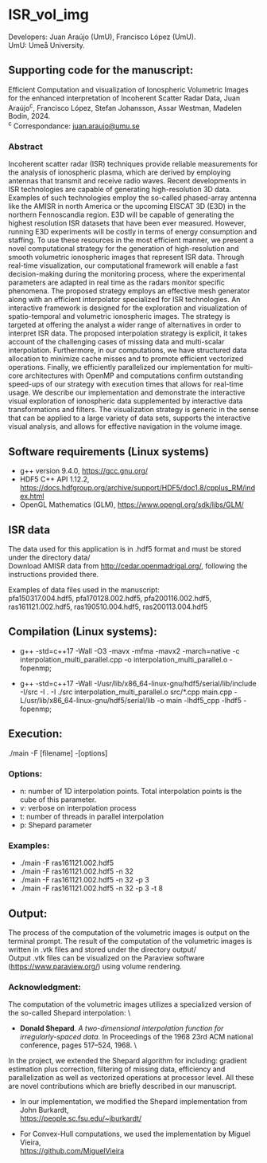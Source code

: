 # ISR_vol_img
Developers: Juan Araújo (UmU), Francisco López (UmU).\
UmU: Umeå University.

## Supporting code for the manuscript:
Efficient Computation and visualization of Ionospheric Volumetric Images for the enhanced interpretation of Incoherent Scatter Radar Data,
Juan Araújo<sup>c</sup>, Francisco López, Stefan Johansson, Assar Westman, Madelen Bodin, 2024.\
<sup>c</sup> Correspondance: juan.araujo@umu.se 

### Abstract
Incoherent scatter radar (ISR) techniques provide reliable measurements for the analysis of ionospheric plasma, which are derived by employing antennas that transmit and receive radio waves.
Recent developments in ISR technologies are capable of generating high-resolution 3D data. Examples of such technologies employ the so-called phased-array antenna like the AMISR in north
America or the upcoming EISCAT 3D (E3D) in the northern Fennoscandia region. E3D will be capable of generating the highest resolution ISR datasets that have been ever measured. However, running E3D experiments will be costly in terms of energy consumption and staffing. To use these resources in the most efficient manner, we present a novel computational strategy for the generation of high-resolution and smooth volumetric ionospheric images that represent ISR data. Through real-time visualization, our computational framework will enable a fast decision-making during the monitoring process, where the experimental parameters are adapted in real time as the radars monitor specific phenomena. The proposed strategy employs an effective mesh generator along with an efficient interpolator specialized for ISR technologies. An interactive framework is designed for the exploration and visualization of spatio-temporal and volumetric ionospheric images. The strategy is targeted at offering the analyst a wider range of alternatives in order to interpret ISR data. The proposed interpolation strategy is explicit, it takes account of the challenging cases of missing data and multi-scalar interpolation. Furthermore, in our computations, we have structured data allocation to minimize cache misses and to promote efficient vectorized operations. Finally, we efficiently parallelized our implementation for multi-core architectures with OpenMP and computations confirm outstanding speed-ups of our strategy with execution times that allows for real-time usage. We describe our implementation and demonstrate the interactive visual exploration of ionospheric data supplemented by interactive data transformations and filters. The visualization strategy is generic in the sense that can be applied to a large variety of data sets, supports the interactive visual analysis, and allows for effective navigation in the volume image.

## Software requirements (Linux systems)
+ g++ version 9.4.0, https://gcc.gnu.org/
+ HDF5 C++ API 1.12.2, https://docs.hdfgroup.org/archive/support/HDF5/doc1.8/cpplus_RM/index.html
+ OpenGL Mathematics (GLM), https://www.opengl.org/sdk/libs/GLM/

## ISR data
The data used for this application is in .hdf5 format and must be stored under the directory data/\
Download AMISR data from http://cedar.openmadrigal.org/, following the instructions provided there.

Examples of data files used in the manuscript:\
pfa150317.004.hdf5, pfa170128.002.hdf5, pfa200116.002.hdf5, ras161121.002.hdf5, ras190510.004.hdf5, ras200113.004.hdf5

## Compilation  (Linux systems):
+ g++ -std=c++17 -Wall -O3 -mavx -mfma -mavx2 -march=native -c interpolation_multi_parallel.cpp -o interpolation_multi_parallel.o -fopenmp;

+ g++ -std=c++17 -Wall -I/usr/lib/x86_64-linux-gnu/hdf5/serial/lib/include -I/src -I . -I ./src interpolation_multi_parallel.o src/*.cpp main.cpp -L/usr/lib/x86_64-linux-gnu/hdf5/serial/lib -o main -lhdf5_cpp -lhdf5 -fopenmp;



## Execution:
./main -F [filename] -[options]

### Options:
+ n: number of 1D interpolation points. Total interpolation points is the cube of this parameter.
+ v: verbose on interpolation process
+ t: number of threads in parallel interpolation
+ p: Shepard parameter

### Examples:
+ ./main -F ras161121.002.hdf5
+ ./main -F ras161121.002.hdf5 -n 32
+ ./main -F ras161121.002.hdf5 -n 32 -p 3 
+ ./main -F ras161121.002.hdf5 -n 32 -p 3 -t 8

## Output:
The process of the computation of the volumetric images is output on the terminal prompt.
The result of the computation of the volumetric images is written in .vtk files and stored under the directory output/ \
Output .vtk files can be visualized on the Paraview software (https://www.paraview.org/) using volume rendering.

### Acknowledgment:
The computation of the volumetric images utilizes a specialized version of the so-called Shepard interpolation: \
+ **Donald Shepard**. _A two-dimensional interpolation function for irregularly-spaced data_. In Proceedings of the 1968 23rd ACM national conference, pages 517–524, 1968. \

In the project, we extended the Shepard algorithm for including: gradient estimation plus correction, filtering of missing data, efficiency and parallelization as well as vectorized operations at processor level. All these are novel contributions which are briefly described in our manuscript.

+ In our implementation, we modified the Shepard implementation from John Burkardt,\
https://people.sc.fsu.edu/~jburkardt/

+ For Convex-Hull computations, we used the implementation by Miguel Vieira,\
https://github.com/MiguelVieira

